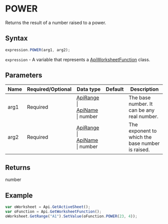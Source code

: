 # POWER

Returns the result of a number raised to a power.

## Syntax

```javascript
expression.POWER(arg1, arg2);
```

`expression` - A variable that represents a [ApiWorksheetFunction](../ApiWorksheetFunction.md) class.

## Parameters

| **Name** | **Required/Optional** | **Data type** | **Default** | **Description** |
| ------------- | ------------- | ------------- | ------------- | ------------- |
| arg1 | Required | [ApiRange](../../ApiRange/ApiRange.md) \| [ApiName](../../ApiName/ApiName.md) \| number |  | The base number. It can be any real number. |
| arg2 | Required | [ApiRange](../../ApiRange/ApiRange.md) \| [ApiName](../../ApiName/ApiName.md) \| number |  | The exponent to which the base number is raised. |

## Returns

number

## Example



```javascript
var oWorksheet = Api.GetActiveSheet();
var oFunction = Api.GetWorksheetFunction();
oWorksheet.GetRange("A1").SetValue(oFunction.POWER(23, 4));
```
